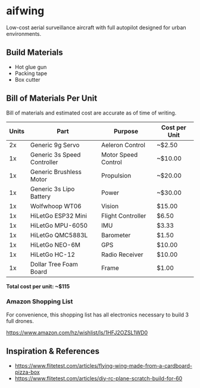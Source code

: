 # aifwing

Low-cost aerial surveillance aircraft with full autopilot designed for urban environments.

## Build Materials

 * Hot glue gun
 * Packing tape
 * Box cutter

## Bill of Materials Per Unit

Bill of materials and estimated cost are accurate as of time of writing.

| Units | Part | Purpose | Cost per Unit |
| ----- | ---- | ------- | ------------- |
| 2x | Generic 9g Servo | Aeleron Control | ~$2.50 |
| 1x | Generic 3s Speed Controller | Motor Speed Control | ~$10.00 |
| 1x | Generic Brushless Motor | Propulsion | ~$20.00 |
| 1x | Generic 3s Lipo Battery | Power | ~$30.00 |
| 1x | Wolfwhoop WT06 | Vision | $15.00 |
| 1x | HiLetGo ESP32 Mini | Flight Controller | $6.50 |
| 1x | HiLetGo MPU-6050 | IMU | $3.33 |
| 1x | HiLetGo QMC5883L | Barometer | $1.50 |
| 1x | HiLetGo NEO-6M | GPS | $10.00 |
| 1x | HiLetGo HC-12 | Radio Receiver | $10.00 |
| 1x | Dollar Tree Foam Board | Frame| $1.00 |

__Total cost per unit: ~$115__

### Amazon Shopping List

For convenience, this shopping list has all electronics necessary to build 3 full drones.

https://www.amazon.com/hz/wishlist/ls/1HFJ2OZSL1WD0

## Inspiration & References

* https://www.flitetest.com/articles/flying-wing-made-from-a-cardboard-pizza-box
* https://www.flitetest.com/articles/diy-rc-plane-scratch-build-for-60
